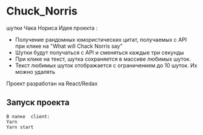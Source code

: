 # Chuck_Norris
шутки Чака Нориса
Идея проекта : 

- Получение рандомных юмористических цитат, получаемых с API при клике на "What will Chack Norris say"
- Шутки будут получаться с API и сменяться каждые три секунды
- При клике на текст, шутка сохраняется в массиве любимых шуток.
- Текст любимых шуток отображается с ограничением до 10 шуток. Их можно удалять

Проект разработан на React/Redax


## Запуск проекта
```
В папке  client:
Yarn
Yarn start
```
